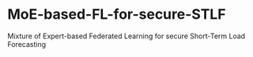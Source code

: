 # MoE-based-FL-for-secure-STLF
Mixture of Expert-based Federated Learning for secure Short-Term Load Forecasting
